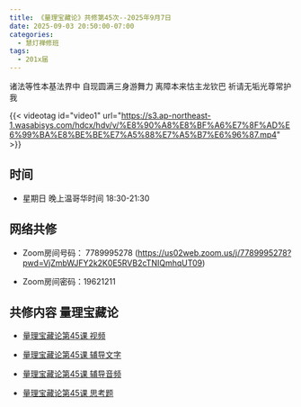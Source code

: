 ```yaml
---
title: 《量理宝藏论》共修第45次--2025年9月7日
date: 2025-09-03 20:50:00-07:00
categories:
  - 慧灯禅修班
tags:
  - 201x届
---
```

诸法等性本基法界中 自现圆满三身游舞力 离障本来怙主龙钦巴 祈请无垢光尊常护我

{{< videotag id="video1" url="https://s3.ap-northeast-1.wasabisys.com/hdcx/hdv/v/%E8%90%A8%E8%BF%A6%E7%8F%AD%E6%99%BA%E8%BE%BE%E7%A5%88%E7%A5%B7%E6%96%87.mp4" >}}

## 时间


* 星期日 晚上温哥华时间 18:30-21:30


## 网络共修


* Zoom房间号码： 7789995278 (https://us02web.zoom.us/j/7789995278?pwd=VjZmbWJFY2k2K0E5RVB2cTNIQmhqUT09)


* Zoom房间密码：19621211


## 共修内容 量理宝藏论


* [量理宝藏论第45课 视频](https://huidengchanxiu.net/refs/llbzl/llbzl-08/#%E7%AC%AC%E5%9B%9B%E5%8D%81%E4%BA%94%E8%AF%BE)

* [量理宝藏论第45课 辅导文字](https://huidengchanxiu.net/refs/llbzl/llbzl-08/#%E7%AC%AC%E5%9B%9B%E5%8D%81%E4%BA%94%E8%AF%BE%E8%BE%85%E5%AF%BC)

* [量理宝藏论第45课 辅导音频](https://box.hdcxb.net/%E7%A6%85%E4%BF%AE%E7%8F%AD/037-%E9%87%8F%E7%90%86%E5%AE%9D%E8%97%8F%E8%AE%BA/%E8%BE%85%E5%AF%BC-%E6%99%BA%E8%AF%9A%E5%A0%AA%E5%B8%83%E7%AC%AC1%E6%AC%A1%E8%AE%B2%E8%A7%A3%E4%BA%8E2006%E8%87%B307%E5%B9%B4?page=2)

* [量理宝藏论第45课 思考题 ](https://huidengchanxiu.net/refs/llbzl/llbzl-qa/#%E7%AC%AC45%E8%AF%BE)
